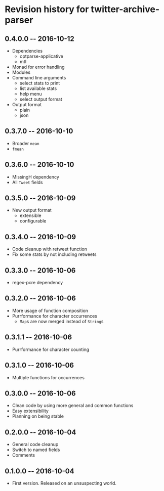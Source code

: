 # Revision history for twitter-archive-parser

## 0.4.0.0  -- 2016-10-12

* Dependencies
	* optparse-applicative
	* mtl
* Monad for error handling
* Modules
* Command line arguments
	* select stats to print
	* list available stats
	* help menu
	* select output format
* Output format
	* plain
	* json

## 0.3.7.0  -- 2016-10-10

* Broader `mean`
* `fmean`

## 0.3.6.0  -- 2016-10-10

* MissingH dependency
* All `Tweet` fields

## 0.3.5.0  -- 2016-10-09

* New output format
	* extensible
	* configurable

## 0.3.4.0  -- 2016-10-09

* Code cleanup with retweet function
* Fix some stats by not including retweets

## 0.3.3.0  -- 2016-10-06

* regex-pcre dependency

## 0.3.2.0  -- 2016-10-06

* More usage of function composition
* Purrformance for character occurrences
	* `Map`s are now merged instead of `String`s

## 0.3.1.1  -- 2016-10-06

* Purrformance for character counting

## 0.3.1.0  -- 2016-10-06

* Multiple functions for occurrences

## 0.3.0.0  -- 2016-10-06

* Clean code by using more general and common functions
* Easy extensibility
* Planning on being stable

## 0.2.0.0  -- 2016-10-04

* General code cleanup
* Switch to named fields
* Comments

## 0.1.0.0  -- 2016-10-04

* First version. Released on an unsuspecting world.

